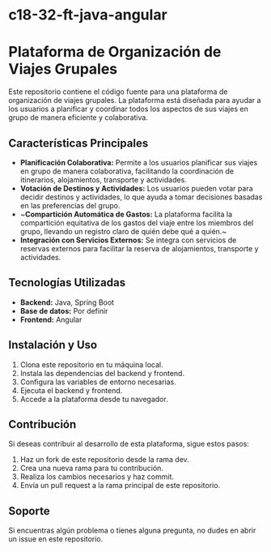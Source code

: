 # c18-32-ft-java-angular

# Plataforma de Organización de Viajes Grupales

Este repositorio contiene el código fuente para una plataforma de organización de viajes grupales. La plataforma está diseñada para ayudar a los usuarios a planificar y coordinar todos los aspectos de sus viajes en grupo de manera eficiente y colaborativa.

## Características Principales

- **Planificación Colaborativa:** Permite a los usuarios planificar sus viajes en grupo de manera colaborativa, facilitando la coordinación de itinerarios, alojamientos, transporte y actividades.
- **Votación de Destinos y Actividades:** Los usuarios pueden votar para decidir destinos y actividades, lo que ayuda a tomar decisiones basadas en las preferencias del grupo.
- ~**Compartición Automática de Gastos:** La plataforma facilita la compartición equitativa de los gastos del viaje entre los miembros del grupo, llevando un registro claro de quién debe qué a quién.~
- **Integración con Servicios Externos:** Se integra con servicios de reservas externos para facilitar la reserva de alojamientos, transporte y actividades.

## Tecnologías Utilizadas

- **Backend:** Java, Spring Boot
- **Base de datos:** Por definir
- **Frontend:** Angular

## Instalación y Uso

1. Clona este repositorio en tu máquina local.
2. Instala las dependencias del backend y frontend.
3. Configura las variables de entorno necesarias.
4. Ejecuta el backend y frontend.
5. Accede a la plataforma desde tu navegador.

## Contribución

Si deseas contribuir al desarrollo de esta plataforma, sigue estos pasos:

1. Haz un fork de este repositorio desde la rama dev.
2. Crea una nueva rama para tu contribución.
3. Realiza los cambios necesarios y haz commit.
4. Envía un pull request a la rama principal de este repositorio.

## Soporte

Si encuentras algún problema o tienes alguna pregunta, no dudes en abrir un issue en este repositorio.
